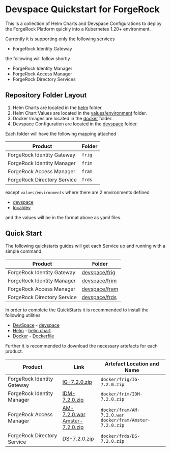 # Devspace Quickstart for ForgeRock

This is a collection of Helm Charts and Devspace Configurations to deploy the ForgeRock Platform quickly into a Kubernetes 1.20+ environment.

Currently it is supporting only the following services

- ForgeRock Identity Gateway

the following will follow shortly

- ForgeRock Identity Manager
- ForgeRock Access Manager
- ForgeRock Directory Services

## Repository Folder Layout

1. Helm Charts are located in the [helm](helm) folder.
2. Helm Chart Values are located in the [values/environment](values/environment) folder.
3. Docker Images are located in the [docker](docker) folder.
4. Devspace Configuration are located in the [devspace](devspace) folder.

Each folder will have the following mapping attached

| Product                     | Folder |
| --------------------------- | ------ |
| ForgeRock Identity Gateway  | `frig` |
| ForgeRock Identity Manager  | `frim` |
| ForgeRock Access Manager    | `fram` |
| ForgeRock Directory Service | `frds` |

except `values/environments` where there are 2 environments defined

- [devspace](values/environment/devspace)
- [localdev](values/environment/localdev)

and the values will be in the format above as yaml files.

## Quick Start

The following quickstarts guides will get each Service up and running with a simple command

| Product                     | Folder                         |
| --------------------------- | ------------------------------ |
| ForgeRock Identity Gateway  | [devspace/frig](devspace/frig/README.md) |
| ForgeRock Identity Manager  | [devspace/frim](devspace/frim/README.md) |
| ForgeRock Access Manager    | [devspace/fram](devspace/fram/README.md) |
| ForgeRock Directory Service | [devspace/frds](devspace/frds/README.md) |

In order to complete the QuickStarts it is recommended to install the following utilities

- [DevSpace](https://devspace.sh/) - [devspace](devspace)
- [Helm](https://helm.sh/) - [helm chart](helm)
- [Docker](https://www.docker.com/) - [Dockerfile](docker/Dockerfile)

Further it is recommended to download the necessary artefacts for each product.

| Product                     | Link                         | Artefact Location and Name |
| --------------------------- | ------------------------------ | --- |
| ForgeRock Identity Gateway  | [IG-7.2.0.zip](https://backstage.forgerock.com/downloads/get/familyId:ig/productId:ig/minorVersion:7.2/version:7.2.0/releaseType:full/distribution:zip)  | `docker/frig/IG-7.2.0.zip` |
| ForgeRock Identity Manager  | [IDM-7.2.0.zip](https://backstage.forgerock.com/downloads/get/familyId:idm/productId:idm/minorVersion:7.2/version:7.2.0/releaseType:full/distribution:zip) | `docker/frim/IDM-7.2.0.zip` |
| ForgeRock Access Manager    | [AM-7.2.0.war](https://backstage.forgerock.com/downloads/get/familyId:am/productId:am/minorVersion:7.2/version:7.2.0/releaseType:full/distribution:war) <br/>[Amster-7.2.0.zip](https://backstage.forgerock.com/downloads/get/familyId:am/productId:amster/minorVersion:7.2/version:7.2.0/releaseType:full/distribution:zip)  | `docker/fram/AM-7.2.0.war`<br/>`docker/fram/Amster-7.2.0.zip` |
| ForgeRock Directory Service | [DS-7.2.0.zip](https://backstage.forgerock.com/downloads/get/familyId:ds/productId:ds/minorVersion:7.2/version:7.2.0/releaseType:full/distribution:zip)  | `docker/frds/DS-7.2.0.zip` |
